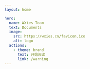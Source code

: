 ```yaml
---
layout: home

hero:
  name: WXies Team
  text: Documents
  image:
    src: https://wxies.cn/favicon.ico
    alt: logo
  actions:
    - theme: brand
      text: 开始阅读
      link: /warning
---
```

